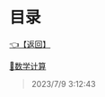 # 目录  


[👈【返回】](/--目录--/CSharp笔记/--目录--CSharp笔记)  


[📜数学计算](/CSharp笔记/数学计算/数学计算)  







> 2023/7/9 3:12:43
